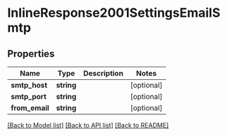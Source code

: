# InlineResponse2001SettingsEmailSmtp

## Properties
Name | Type | Description | Notes
------------ | ------------- | ------------- | -------------
**smtp_host** | **string** |  | [optional] 
**smtp_port** | **string** |  | [optional] 
**from_email** | **string** |  | [optional] 

[[Back to Model list]](../../README.md#documentation-for-models) [[Back to API list]](../../README.md#documentation-for-api-endpoints) [[Back to README]](../../README.md)

